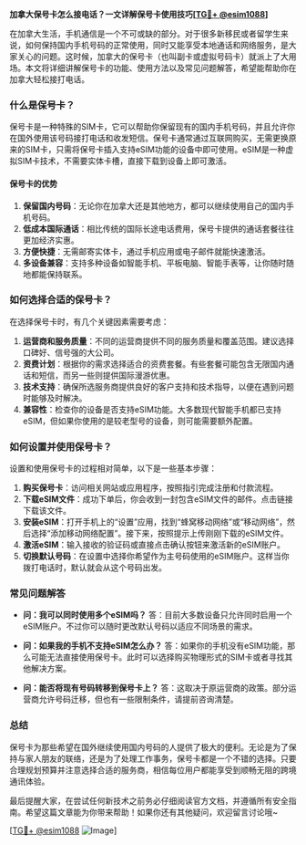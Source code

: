 **加拿大保号卡怎么接电话？一文详解保号卡使用技巧[[TG💪+ @esim1088](https://t.me/s/esim1088)]**

在加拿大生活，手机通信是一个不可或缺的部分。对于很多新移民或者留学生来说，如何保持国内手机号码的正常使用，同时又能享受本地通话和网络服务，是大家关心的问题。这时候，加拿大的保号卡（也叫副卡或虚拟号码卡）就派上了大用场。本文将详细讲解保号卡的功能、使用方法以及常见问题解答，希望能帮助你在加拿大轻松接打电话。

### 什么是保号卡？

保号卡是一种特殊的SIM卡，它可以帮助你保留现有的国内手机号码，并且允许你在国外使用该号码接打电话和收发短信。保号卡通常通过互联网购买，无需更换原来的SIM卡，只需将保号卡插入支持eSIM功能的设备中即可使用。eSIM是一种虚拟SIM卡技术，不需要实体卡槽，直接下载到设备上即可激活。

#### 保号卡的优势

1. **保留国内号码**：无论你在加拿大还是其他地方，都可以继续使用自己的国内手机号码。
2. **低成本国际通话**：相比传统的国际长途电话费用，保号卡提供的通话套餐往往更加经济实惠。
3. **方便快捷**：无需邮寄实体卡，通过手机应用或电子邮件就能快速激活。
4. **多设备兼容**：支持多种设备如智能手机、平板电脑、智能手表等，让你随时随地都能保持联系。

### 如何选择合适的保号卡？

在选择保号卡时，有几个关键因素需要考虑：

1. **运营商和服务质量**：不同的运营商提供不同的服务质量和覆盖范围。建议选择口碑好、信号强的大公司。
2. **资费计划**：根据你的需求选择适合的资费套餐。有些套餐可能包含无限国内通话和短信，而另一些则提供国际漫游优惠。
3. **技术支持**：确保所选服务商提供良好的客户支持和技术指导，以便在遇到问题时能够及时解决。
4. **兼容性**：检查你的设备是否支持eSIM功能。大多数现代智能手机都已支持eSIM，但如果你使用的是较老型号的设备，则可能需要额外配置。

### 如何设置并使用保号卡？

设置和使用保号卡的过程相对简单，以下是一些基本步骤：

1. **购买保号卡**：访问相关网站或应用程序，按照指引完成注册和付款流程。
2. **下载eSIM文件**：成功下单后，你会收到一封包含eSIM文件的邮件。点击链接下载该文件。
3. **安装eSIM**：打开手机上的“设置”应用，找到“蜂窝移动网络”或“移动网络”，然后选择“添加移动网络配置”。接下来，按照提示上传刚刚下载的eSIM文件。
4. **激活eSIM**：输入接收的验证码或直接点击确认按钮来激活新的eSIM账户。
5. **切换默认号码**：在设置中选择你希望作为主号码使用的eSIM账户。这样当你拨打电话时，默认就会从这个号码出发。

### 常见问题解答

- **问：我可以同时使用多个eSIM吗？**
  答：目前大多数设备只允许同时启用一个eSIM账户。不过你可以随时更改默认号码以适应不同场景的需求。

- **问：如果我的手机不支持eSIM怎么办？**
  答：如果你的手机没有eSIM功能，那么可能无法直接使用保号卡。此时可以选择购买物理形式的SIM卡或者寻找其他解决方案。

- **问：能否将现有号码转移到保号卡上？**
  答：这取决于原运营商的政策。部分运营商允许号码迁移，但也有一些限制条件，请提前咨询清楚。

### 总结

保号卡为那些希望在国外继续使用国内号码的人提供了极大的便利。无论是为了保持与家人朋友的联络，还是为了处理工作事务，保号卡都是一个不错的选择。只要合理规划预算并注意选择合适的服务商，相信每位用户都能享受到顺畅无阻的跨境通讯体验。

最后提醒大家，在尝试任何新技术之前务必仔细阅读官方文档，并遵循所有安全指南。希望这篇文章能为你带来帮助！如果你还有其他疑问，欢迎留言讨论哦~

[[TG💪+ @esim1088](https://t.me/s/esim1088) ![Image](https://i.postimg.cc/4NQfJmqS/Snipaste-2025-05-13-00-14-12.png)]
